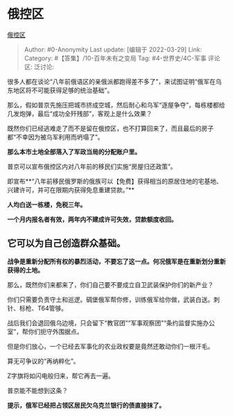# 俄控区
[俄控区](https://zhuanlan.zhihu.com/p/489524293)

> Author: #0-Anonymity
> Last update: [编辑于 2022-03-29]
> Link:
> Category: #【答集】/10-百年未有之变局
> Tag: #4-世界史/4C-军事
> 评论区:
> 泛讨论:

很多人都在谈论“八年前俄语区的亲俄派都跑得差不多了”，来试图证明“俄军在乌东地区将不可能获得足够的统治基础”。

那么，假如普京先施压把城市挤成空城，然后耐心和乌军“逐屋争夺”，每栋楼都给几发炮弹，最后“成功全歼残部”，客观上是什么效果？

既然你们已经逃难走了而不是留在俄控区，也不打算回来了，而且最后的房子都“不幸因为被乌军利用而坍塌了”。

**那么本市土地全部落入了军政当局的分配账户里。**

普京可以宣布俄控区内对八年前的移民们实施“房屋归还政策”。

即宣布**“八年前移民俄罗斯的俄族可以【免费】获得相当的原居住地的宅基地、兴建许可，并可在限期内获得免息重建贷款。”**

**人均白送一栋楼，免税三年。**

**一个月内报名者有效，两年内不建成许可失效，贷款额度收回。**

## 它可以为自己创造群众基础。

**战争是重新分配所有权的暴烈活动，不要忘了这一点。何况俄军是在重新划分重新获得的土地。**

那么，既然你们来都来了，你们自己要不要成立自卫武装保护你们的新产业？

你们只需要负责守土和巡逻。碉堡俄军帮你修，训练俄军给你做，武装白送。刺针、标枪、T64管够。

战后我们会退回俄乌边境，只会留下“教官团”“军事观察团”“条约监督实施办公室”，帮你们扼守外围据点。

但是你们放心，一个已经去军事化的农业政权要是竟然还敢动你们一根汗毛。

算无可争议的“再纳粹化”。

Z字旗将如闪电般归来，帮它再去一遍。

普京能不能想到这条？

**提示，俄军已经把占领区居民欠乌克兰银行的债直接抹了。**
